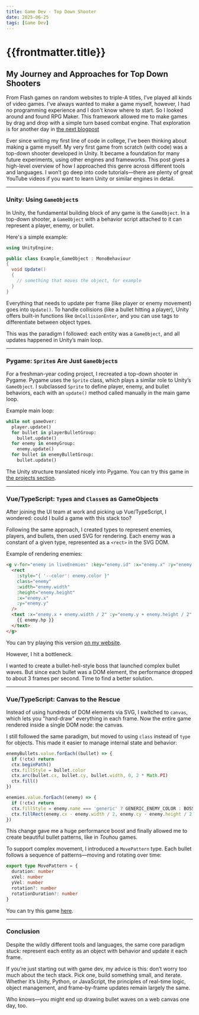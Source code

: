 ```yaml
---
title: Game Dev - Top Down Shooter
date: 2025-06-25
tags: [Game Dev]
---
```


# {{frontmatter.title}}

## My Journey and Approaches for Top Down Shooters

From Flash games on random websites to triple-A titles, I’ve played all kinds of video games.
I've always wanted to make a game myself, however, I had no programming experience and I don't know where to start.
So I looked around and found RPG Maker. This framework allowed me to make games by drag and drop with a simple turn based combat engine.
That exploration is for another day in [the next blogpost](https://paperbaglife.github.io/#/blogs/2025-07-05-turn-based-combat)

Ever since writing my first line of code in college, I’ve been thinking about making a game myself.
My very first game from scratch (with code) was a top-down shooter developed in Unity.
It became a foundation for many future experiments, using other engines and frameworks.
This post gives a high-level overview of how I approached this genre across different tools and languages. I won’t go deep into code tutorials—there are plenty of great YouTube videos if you want to learn Unity or similar engines in detail.

---

### Unity: Using `GameObject`s

In Unity, the fundamental building block of any game is the `GameObject`.
In a top-down shooter, a `GameObject` with a behavior script attached to it can represent a player, enemy, or bullet.

Here's a simple example:

```csharp
using UnityEngine;

public class Example_GameObject : MonoBehaviour
{
  void Update()
  {
    // something that moves the object, for example
  }
}
```

Everything that needs to update per frame (like player or enemy movement) goes into `Update()`.
To handle collisions (like a bullet hitting a player), Unity offers built-in functions like `OnCollisionEnter`, and you can use tags to differentiate between object types.

This was the paradigm I followed: each entity was a `GameObject`, and all updates happened in Unity’s main loop.

---

### Pygame: `Sprite`s Are Just `GameObject`s

For a freshman-year coding project, I recreated a top-down shooter in Pygame.
Pygame uses the `Sprite` class, which plays a similar role to Unity’s `GameObject`. I subclassed `Sprite` to define player, enemy, and bullet behaviors, each with an `update()` method called manually in the main game loop.

Example main loop:

```python
while not gameOver:
  player.update()
  for bullet in playerBulletGroup:
    bullet.update()
  for enemy in enemyGroup:
    enemy.update()
  for bullet in enemyBulletGroup:
    bullet.update()
```

The Unity structure translated nicely into Pygame. You can try this game in [the projects section](https://paperbaglife.github.io/#/projects).

---

### Vue/TypeScript: `Type`s and `Class`es as GameObjects

After joining the UI team at work and picking up Vue/TypeScript, I wondered: could I build a game with this stack too?

Following the same approach, I created types to represent enemies, players, and bullets, then used SVG for rendering. Each enemy was a constant of a given type, represented as a `<rect>` in the SVG DOM.

Example of rendering enemies:

```html
<g v-for="enemy in liveEnemies" :key="enemy.id" :x="enemy.x" :y="enemy.y">
  <rect
    :style="{ '--color': enemy.color }"
    class="enemy"
    :width="enemy.width"
    :height="enemy.height"
    :x="enemy.x"
    :y="enemy.y"
  />
  <text :x="enemy.x + enemy.width / 2" :y="enemy.y + enemy.height / 2" class="small hp-display">
    {{ enemy.hp }}
  </text>
</g>
```

You can try playing this version [on my website](https://paperbaglife.github.io/#/games/shooter).

However, I hit a bottleneck.

I wanted to create a bullet-hell-style boss that launched complex bullet waves. But since each bullet was a DOM element, the performance dropped to about 3 frames per second. Time to find a better solution.

---

### Vue/TypeScript: Canvas to the Rescue

Instead of using hundreds of DOM elements via SVG, I switched to `canvas`, which lets you "hand-draw" everything in each frame. Now the entire game rendered inside a single DOM node: the canvas.

I still followed the same paradigm, but moved to using `class` instead of `type` for objects. This made it easier to manage internal state and behavior:

```ts
enemyBullets.value.forEach((bullet) => {
  if (!ctx) return
  ctx.beginPath()
  ctx.fillStyle = bullet.color
  ctx.arc(bullet.cx, bullet.cy, bullet.width, 0, 2 * Math.PI)
  ctx.fill()
})

enemies.value.forEach((enemy) => {
  if (!ctx) return
  ctx.fillStyle = enemy.name === 'generic' ? GENERIC_ENEMY_COLOR : BOSS_COLOR
  ctx.fillRect(enemy.cx - enemy.width / 2, enemy.cy - enemy.height / 2, enemy.width, enemy.height)
})
```

This change gave me a huge performance boost and finally allowed me to create beautiful bullet patterns, like in _Touhou_ games.

To support complex movement, I introduced a `MovePattern` type. Each bullet follows a sequence of patterns—moving and rotating over time:

```ts
export type MovePattern = {
  duration: number
  xVel: number
  yVel: number
  rotation?: number
  rotationDuration?: number
}
```

You can try this game [here](https://paperbaglife.github.io/#/games/danmaku).

---

### Conclusion

Despite the wildly different tools and languages, the same core paradigm stuck: represent each entity as an object with behavior and update it each frame.

If you’re just starting out with game dev, my advice is this: don’t worry too much about the tech stack. Pick one, build something small, and iterate. Whether it’s Unity, Python, or JavaScript, the principles of real-time logic, object management, and frame-by-frame updates remain largely the same.

Who knows—you might end up drawing bullet waves on a web canvas one day, too.
